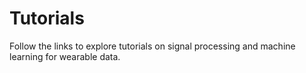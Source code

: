 # Tutorials

Follow the links to explore tutorials on signal processing and machine learning for wearable data.
